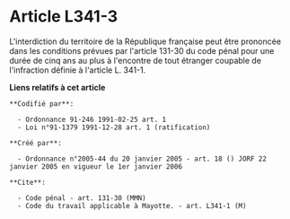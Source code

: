 # Article L341-3

L'interdiction du territoire de la République française peut être prononcée dans les conditions prévues par l'article 131-30
du code pénal pour une durée de cinq ans au plus à l'encontre de tout étranger coupable de l'infraction définie à l'article
L. 341-1.

**Liens relatifs à cet article**

	**Codifié par**:

	  - Ordonnance 91-246 1991-02-25 art. 1
	  - Loi n°91-1379 1991-12-28 art. 1 (ratification)

	**Créé par**:

	  - Ordonnance n°2005-44 du 20 janvier 2005 - art. 18 () JORF 22 janvier 2005 en vigueur le 1er janvier 2006

	**Cite**:

	  - Code pénal - art. 131-30 (MMN)
	  - Code du travail applicable à Mayotte. - art. L341-1 (M)
